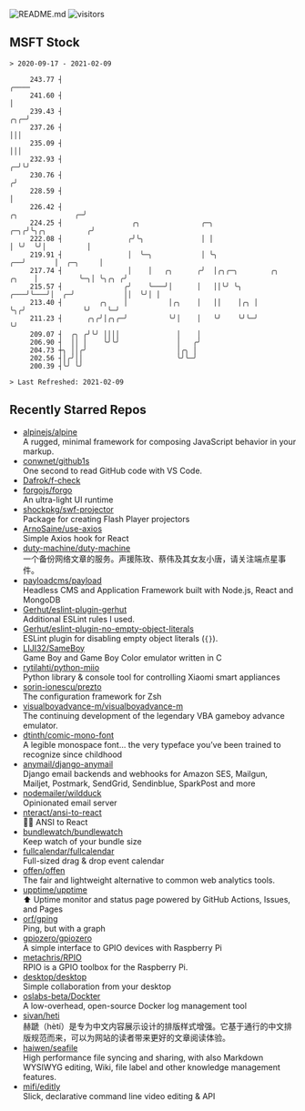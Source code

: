![README.md](https://github.com/Gerhut/Gerhut/workflows/README.md/badge.svg)
![visitors](https://visitors.vercel.app/Gerhut/Gerhut?token=8cf69d1f6813d272ef062726b6070c9be4ff72038cfe5a7ded7384a8da65d866)

## MSFT Stock

```
> 2020-09-17 - 2021-02-09

     243.77 ┤                                                                                              ╭──── 
     241.60 ┤                                                                                              │     
     239.43 ┤                                                                                          ╭╮╭─╯     
     237.26 ┤                                                                                          │││       
     235.09 ┤                                                                                          │││       
     232.93 ┤                                                                                        ╭─╯╰╯       
     230.76 ┤                                                                                       ╭╯           
     228.59 ┤                                                                                       │            
     226.42 ┤                                                                     ╭╮              ╭─╯            
     224.25 ┤                 ╭╮               ╭─╮                            ╭─╮╭╯╰╮╭╮          ╭╯              
     222.08 ┤                ╭╯╰╮              │ │                            │ ╰╯  ╰╯│          │               
     219.91 ┤                │  ╰─╮            │ ╰╮                        ╭──╯       │  ╭─╮     │               
     217.74 ┤                │    │   ╭╮      ╭╯  │╭╮╭─╮        ╭╮   ╭╮    │          ╰─╮│ ╰╮╭╮ ╭╯               
     215.57 ┤               ╭╯    ╰───╯│      │   ││╰╯ ╰╮   ╭───╯╰───╯│  ╭─╯            ││  ╰╯│ │                
     213.40 ┤         ╭╮    │          │╭╮    │   ││    │╭╮ │         ╰╮╭╯              ╰╯    ╰─╯                
     211.23 ┤      ╭╮╭╯│╭╮╭─╯          ╰╯│    │   ╰╯    ╰╯╰─╯          ╰╯                                        
     209.07 ┤  ╭╮ ╭╯╰╯ ││││              │    │                                                                  
     206.90 ┤  ││ │    ╰╯╰╯              │   ╭╯                                                                  
     204.73 ┼╮ ││╭╯                      │╭╮ │                                                                   
     202.56 ┤│╭╯││                       ╰╯╰─╯                                                                   
     200.39 ┤╰╯ ╰╯                                                                                               

> Last Refreshed: 2021-02-09
```

## Recently Starred Repos

- [alpinejs/alpine](https://github.com/alpinejs/alpine)  
  A rugged, minimal framework for composing JavaScript behavior in your markup.
- [conwnet/github1s](https://github.com/conwnet/github1s)  
  One second to read GitHub code with VS Code.
- [Dafrok/f-check](https://github.com/Dafrok/f-check)  
- [forgojs/forgo](https://github.com/forgojs/forgo)  
  An ultra-light UI runtime
- [shockpkg/swf-projector](https://github.com/shockpkg/swf-projector)  
  Package for creating Flash Player projectors
- [ArnoSaine/use-axios](https://github.com/ArnoSaine/use-axios)  
  Simple Axios hook for React
- [duty-machine/duty-machine](https://github.com/duty-machine/duty-machine)  
  一个备份网络文章的服务。声援陈玫、蔡伟及其女友小唐，请关注端点星事件。
- [payloadcms/payload](https://github.com/payloadcms/payload)  
  Headless CMS and Application Framework built with Node.js, React and MongoDB
- [Gerhut/eslint-plugin-gerhut](https://github.com/Gerhut/eslint-plugin-gerhut)  
  Additional ESLint rules I used.
- [Gerhut/eslint-plugin-no-empty-object-literals](https://github.com/Gerhut/eslint-plugin-no-empty-object-literals)  
  ESLint plugin for disabling empty object literals (`{}`).
- [LIJI32/SameBoy](https://github.com/LIJI32/SameBoy)  
  Game Boy and Game Boy Color emulator written in C
- [rytilahti/python-miio](https://github.com/rytilahti/python-miio)  
  Python library & console tool for controlling Xiaomi smart appliances
- [sorin-ionescu/prezto](https://github.com/sorin-ionescu/prezto)  
  The configuration framework for Zsh
- [visualboyadvance-m/visualboyadvance-m](https://github.com/visualboyadvance-m/visualboyadvance-m)  
  The continuing development of the legendary VBA gameboy advance emulator.
- [dtinth/comic-mono-font](https://github.com/dtinth/comic-mono-font)  
  A legible monospace font... the very typeface you’ve been trained to recognize since childhood
- [anymail/django-anymail](https://github.com/anymail/django-anymail)  
  Django email backends and webhooks for Amazon SES, Mailgun, Mailjet, Postmark, SendGrid, Sendinblue, SparkPost and more
- [nodemailer/wildduck](https://github.com/nodemailer/wildduck)  
  Opinionated email server
- [nteract/ansi-to-react](https://github.com/nteract/ansi-to-react)  
  :guardsman: ANSI to React
- [bundlewatch/bundlewatch](https://github.com/bundlewatch/bundlewatch)  
  Keep watch of your bundle size
- [fullcalendar/fullcalendar](https://github.com/fullcalendar/fullcalendar)  
  Full-sized drag & drop event calendar
- [offen/offen](https://github.com/offen/offen)  
  The fair and lightweight alternative to common web analytics tools. 
- [upptime/upptime](https://github.com/upptime/upptime)  
  ⬆️ Uptime monitor and status page powered by GitHub Actions, Issues, and Pages
- [orf/gping](https://github.com/orf/gping)  
  Ping, but with a graph
- [gpiozero/gpiozero](https://github.com/gpiozero/gpiozero)  
  A simple interface to GPIO devices with Raspberry Pi
- [metachris/RPIO](https://github.com/metachris/RPIO)  
  RPIO is a GPIO toolbox for the Raspberry Pi.
- [desktop/desktop](https://github.com/desktop/desktop)  
  Simple collaboration from your desktop
- [oslabs-beta/Dockter](https://github.com/oslabs-beta/Dockter)  
  A low-overhead, open-source Docker log management tool
- [sivan/heti](https://github.com/sivan/heti)  
  赫蹏（hètí）是专为中文内容展示设计的排版样式增强。它基于通行的中文排版规范而来，可以为网站的读者带来更好的文章阅读体验。
- [haiwen/seafile](https://github.com/haiwen/seafile)  
  High performance file syncing and sharing, with also Markdown WYSIWYG editing, Wiki, file label and other knowledge management features.
- [mifi/editly](https://github.com/mifi/editly)  
  Slick, declarative command line video editing & API
